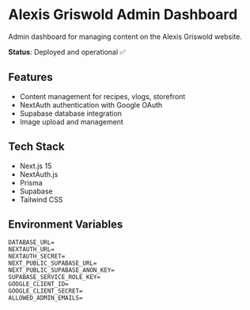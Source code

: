 # Alexis Griswold Admin Dashboard

Admin dashboard for managing content on the Alexis Griswold website.

**Status**: Deployed and operational ✅

## Features
- Content management for recipes, vlogs, storefront
- NextAuth authentication with Google OAuth
- Supabase database integration
- Image upload and management

## Tech Stack
- Next.js 15
- NextAuth.js
- Prisma
- Supabase
- Tailwind CSS

## Environment Variables
```
DATABASE_URL=
NEXTAUTH_URL=
NEXTAUTH_SECRET=
NEXT_PUBLIC_SUPABASE_URL=
NEXT_PUBLIC_SUPABASE_ANON_KEY=
SUPABASE_SERVICE_ROLE_KEY=
GOOGLE_CLIENT_ID=
GOOGLE_CLIENT_SECRET=
ALLOWED_ADMIN_EMAILS=
```